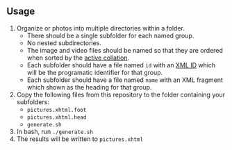 ## Usage

1. Organize or photos into multiple directories within a folder.
   * There should be a single subfolder for each named group.
   * No nested subdirectories.
   * The image and video files should be named so that they are ordered when sorted by the [active collation](https://pubs.opengroup.org/onlinepubs/9699919799/utilities/V3_chap02.html#tag_18_13_03).
   * Each subfolder should have a file named `id` with an [XML ID](https://www.w3.org/TR/REC-xml/#id) which will be the programatic identifier for that group.
   * Each subfolder should have a file named `name` with an XML fragment which shown as the heading for that group.
2. Copy the following files from this repository to the folder containing your subfolders:
   * `pictures.xhtml.foot`
   * `pictures.xhtml.head`
   * `generate.sh`
3. In bash, run `./generate.sh`
4. The results will be written to `pictures.xhtml`
